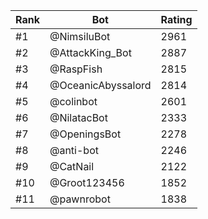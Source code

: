 Rank|Bot|Rating
---|---|---
#1|@NimsiluBot|2961
#2|@AttackKing_Bot|2887
#3|@RaspFish|2815
#4|@OceanicAbyssalord|2814
#5|@colinbot|2601
#6|@NilatacBot|2333
#7|@OpeningsBot|2278
#8|@anti-bot|2246
#9|@CatNail|2122
#10|@Groot123456|1852
#11|@pawnrobot|1838
